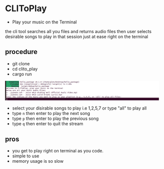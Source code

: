 # CLIToPlay
- Play your music on the Terminal 

the cli tool  searches all you files and returns audio files then user selects desirable songs to play in that session just at ease right on the terminal

## procedure
- git clone 
- cd clito_play
- cargo run

![this will be the output](image.png)
- select your disirable songs to play i.e 1,2,5,7 or type "all" to play all
- type  `n` then enter  to play the next song 
- type `p` then enter to play the previous song 
- type `q` then enter to quit the stream


## pros
- you get to play right on terminal as you code.
- simple to use 
- memory usage is so slow

